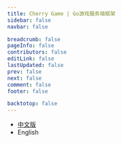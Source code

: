 ```yaml
---
title: Cherry Game | Go游戏服务端框架
sidebar: false
navbar: false

breadcrumb: false
pageInfo: false
contributors: false
editLink: false
lastUpdated: false
prev: false
next: false
comment: false
footer: false

backtotop: false
---
```

- [中文版](./zh/)
- English